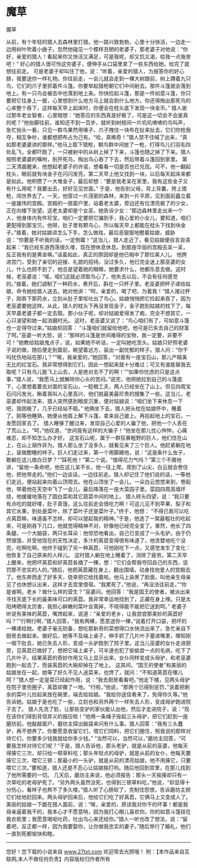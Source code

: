 # 魔草

魔草 

从前，有个年轻的猎人去森林里打猎。他一路兴致勃勃，心里十分快活，一边走一边用树叶吹着小曲子。忽然他碰见一个模样丑陋的老婆子，那老婆子对他说：“你好，亲爱的猎人！看起来你又快活又满足，可是我呢，却又饥又渴，给我一点施舍吧！” 
好心的猎人很可怜这穷婆子，便伸手从口袋里拿了一些东西给她。给完了就想往前走。 
可是老婆子却叫住了他，说：“听着，亲爱的猎人，为报答你的好心肠，我要送你一样礼物。你往前走，一会儿就会走到一棵大树跟前，树上蹲着九只鸟，它们的爪子里抓着件斗篷。你要举起猎枪朝它们中间射去。那件斗篷就会落到地上。有一只鸟会被击中也落到地上来。你快捡起斗篷，那是一件如意斗篷，你只要把它往身上一披，心里想到什么地方马上就会到什么地方。你还得掏出那死鸟的心来整个吞下，这样每天早上起床时，你便会在枕头底下发现一块金币。” 
猎人谢过那年老女智者，心里暗想：“她答应的东西真是好极了，可是这一切会不会是真的呢？”他抬脚往前，谁知还不到一百步，就听到树枝间一片叽叽喳喳的鸟叫声，急忙抬头一看，只见一群鸟果然用喙子、爪子拽住一块布在扯来扯去，它们你抢我夺，相互争吵，谁都想把布占为己有。“哈，真稀奇！”猎人禁不住喊了出来，“真如那老婆婆讲的那样。”他马上取下猎枪，朝鸟群中间放了一枪，打得鸟儿们羽毛四处乱飞，全都吓跑了，一只被射中的从树上掉了下来，斗篷也随之掉了下来。猎人按照老婆婆的嘱咐，剖开死鸟，掏出鸟心吞了下去，然后带着斗篷回到家里。 
第二天清晨醒来，他想起老婆子的许诺，想看看一切是否也已兑现。可不，他一翻起枕头，眼前就有块金子在闪闪发亮，第二天早上他又找到一块，以后每天起床来都是如此。他积攒了一大堆金子，最后却想：“要是我老呆在家里，我有这些金子又有什么用呢？我要出去，好好见见世面。” 
于是，他告别父母，背上背囊，挎上猎枪，闯世界去了。一天，他穿过一片茂密的森林，来到一片平原，见到面前矗立着一座雄伟的宫殿。宫殿的一扇窗户里，站着老太婆，旁边还有位漂亮极了的少女，正在向楼下张望。这老太婆却是个女巫，她告诉少女：“那边森林里走出来一个人，他身体内有件珍宝，咱们一定要把它骗到手，我心爱的小女儿，要知道，咱们更配得到那宝贝。他呀，肚子里有颗鸟心，所以每天早上都能在枕头下找到块金子。”接着，她对姑娘讲怎么下手，怎么做戏，最后恶狠狠地瞪着姑娘，威胁说：“你要是不听我的话，一定倒霉！”这当儿，猎人走近了，看见姑娘便自言自语起来：“我已经东游西荡很久喽，现在想休息休息。到那座华丽的宫殿去呆一呆，反正我有的是黄金嘛。”话虽如此，真正的原因却是他已相中了那位美人儿。 
他跨进宫门，受到了亲切的迎接、礼貌的招待。没过多久，他已完全迷上那巫婆的女儿，什么也顾不到了，他总是望着她的眼睛，她要求什么，他都乐意去做。这时候，老巫婆说：“喏，咱们这就必须取鸟心了，他失去以后，不会有任何感觉的。”接着，她们调制了一种药水，煮开后，斟在一只杯子里。老巫婆把杯子递给姑娘，命令她给猎人送去。她对他讲：“呵，亲爱的，喝了吧，为着我！”猎人接过杯子，刚吞下那药水，立刻从肚子里呕吐出了鸟心。姑娘悄悄把它捡起来吞了，因为老巫婆要她这样。从此，猎人的枕头下再没发现金子，金子跑到姑娘的枕下了，每天早晨老婆子都一定去取。那小伙子呢，却对姑娘爱得发了痴，完全不想其它，一心只渴望和她一起消磨时光。 
这时，老巫婆又说了：“鸟心咱们有了，可如意斗篷也一定得夺过来。”姑娘却回答： 
“斗篷咱们就留给他吧，他可是已失去自己的财富了呵。”巫婆一听大怒，说：“那样的斗篷是世间难得的宝物，我一定要，非要不可！”她教给姑娘鬼点子，说，如果她不听话，一定叫她吃苦头。姑娘只好照老婆子说的做，随后便走到窗前，眺望着远方，装出一副忧郁的样子。猎人问：“你干吗忧伤地站在那儿？”“唉，我亲爱的，”她回答，“对面有一座宝石山，那儿产精美无比的红宝石。我非常想得到它们，因此一想起来就十分难过；可又有谁能替我去取呢？只有鸟儿能飞上山去，人是绝对去不了的啊！”“如果你忧虑的只是这点事，”猎人说，“我愿马上就解除你心头的苦闷。”说完，他把她拉到自己的斗篷底下，心里想着要去对面的宝石山，一眨眼工夫，两人已经坐在了山上。但见四周宝石闪闪发光，瞅着真叫人心里高兴，他们挑最美最珍贵的搜集了一些。这当儿，老巫婆却作起法来，猎人突然感到眼皮沉重，便对姑娘说：“咱们坐下来休息一下吧，我困极了，几乎已经站不稳。” 
他俩坐下去，猎人把头枕在姑娘怀中，睡着了。刚等他睡熟，她便从他肩上解下斗篷，拿来自己披上。再拾起地上的宝石，一发愿回家去了。 
猎人睡够了醒过来，发现自己心爱的人骗了他，把他一个人丢在了荒山上。“呵，”他叹道，“世间竟有这样的大骗子！”他坐在那儿忧心忡忡，心痛难忍，却不知怎么办才好。 
这宝石山呢，属于一群狂暴粗野的巨人，他们住在山上，在山上胡作非为。猎人那么坐了没多久，就看见来了三个巨人。他赶紧躺在地上，装做酣睡的样子。巨人们走过来，第一个用脚踢他，说：“这是条什么虫子，敢躺在这儿做白日梦？”“踩死他！”第二个说。“值得花力气吗？”第三个不屑地讲，“留他一条命吧，他在这儿呆不长，他一往上爬，爬到了山尖，白云就会卷住他，把他带走的。”他们一边谈话，一边往前走。猎人却记住了他们说的话，一等他们走远，便站起来向着山顶爬去。他在山顶坐了一会儿，一朵白云悠悠来到，卷起他，带着他在天空中飞了一会儿，最后降落在一座大菜园子里。菜园四周高墙环绕，他缓缓地落在了圆白菜和其它蔬菜中间的地上。 
猎人转头四望，说：“我只要有点吃的就好喽，肚子真饿，这么往前走会很吃力啊！可这儿见不到苹果、梨子和其它水果，到处是菜叶，除了菜叶子还是菜叶子。”终于，他想： 
“不得已我可以吃点莴苣嘛，味道虽不怎样，却可以提起我的精神。”于是，他选了一窝最粗壮的吃起来，可是刚吞下几口，他就觉得精神不对，好像他已经完全变了。果然，他长了四条腿，一个大脑袋，两只长耳朵：他惊恐地看出，自己已变成了一头毛驴。由于仍然很饿，并受他现在的天性决定，多汁的莴苣变得很有味道了，他贪婪地吃个没完，吃啊吃啊，他终于碰到了另一种莴苣，可他刚吃下一点，又感觉发生了变化：他恢复了自己原来的人样儿。 
这时猎人躺在地上睡着了，消除了疲劳。第二天早上醒来，他把坏莴苣和好莴苣各摘了一棵，想：“它们会帮我夺回自己的东西，惩罚那不忠实的人的。”随后，他把莴苣藏在身上，翻出围墙，动身找他爱人的宫殿去了。他东奔西走了好多天，侥幸把它给找着啦。他马上染黑了脸面，叫他亲生母亲见了也休想认出来，这样才去宫里借宿。“我累死了，”他说，“再没法往前走。”“你是谁啊。老乡？做什么样的营生？”巫婆问。他回答：“我是国王的使者，被派出来寻找天底下长的最美味可口的莴苣。我非常幸运地找到了，正藏在身上哩。只是太阳烤晒得太厉害，我担心鲜嫩的菜叶会蔫掉，不晓得能不能把它送到呵。” 
老婆子听说有美味的莴苣，嘴馋起来，说道：“亲爱的老乡，让我尝尝那美妙的莴苣好吗？”“行啊行啊，”猎人回答，“我有两棵，愿意送你一棵，”说着打开口袋，把坏的一棵递给她。老婆子毫无防备，想吃那新奇的菜想得口水快流出来了，急忙亲自下厨房去做起来。做好后，她等不及端上桌子，伸手抓了几片叶子塞进嘴里，哪知刚一咽下肚去，她已失去人形，变成一头驴跑到了院子里。这当儿巫婆的女仆走进厨房，见莴苣已做好了，想把它端上桌子，可半道也犯了偷偷尝一点的毛病，吃下了几片叶子。结果莴苣的奇妙作用又马上显示出来，女仆同样变成头母驴，和老巫婆跑到一起去了，而装莴苣的大碗却掉在了地上。 
这其间，“国王的使者”和美丽的姑娘坐在一起，她等了好久不见人送菜来，也馋了，就问：“不知道莴苣在哪儿呵？”猎人想一定是菜已经起作用，说：“我去厨房看看吧。”他走下楼，见两头母驴在院子里兜圈子，莴苣却撒了一地。“行啦，”他说，“那两个已得到惩罚，”说着把剩余的菜叶儿捡起来放在碗里，端去给姑娘。“我给你送佳肴来了，免得你久等。”他告诉她。姑娘于是也吃了一些，立刻也和另外两个一样失去人形，变成母驴跑进院子去了。 
猎人先洗了脸，让那些变驴的家伙能认出他，然后才走进院子，说：“现在该你们得到背信弃义的报应啦！”他用一条绳子拴起三头母驴，把它们赶到一座磨坊前。他敲敲窗户，磨坊主探出脑袋来问有什么事。猎人回答：“我有三头蠢驴，再不想养了。你要愿意收留它们，喂它们饲料，把它们圈住，照我说的那样对待它们，你要多少钱我就给你多少钱。” 
“当然可以，当然可以，”磨坊主回答，“可要我怎样对待它们呢？”于是，猎人告诉他，那头老驴，就是从前的巫婆，他每天得揍它三次，却只给一顿草料吃；那头年轻点的母驴，就是从前的女仆，他每天要揍它三次，喂它三顿；那最小的一头驴，就是从前的漂亮姑娘，他不用揍它，只要喂它三次。”要知道，猎人还是不忍心让姑娘挨打哟。随后他回到宫里，在那儿找到了他所需要的一切。 
几天后，磨坊主来说，他必须报告：那头一天挨揍却只有一次草吃的老母驴死了。“另外两头虽然没死，也得到三顿草料吃，”他说，“却显得十分伤心，看样子也熬不了多久喽。”猎人听了心肠软了，克制住怨恨，告诉磨坊主把它们给他赶回来。两头母驴回来后，他给它们吃了好莴苣，它俩马上又变成人了。美丽的姑娘一下跪在猎人面前，说：“唉，亲爱的，原谅我对你干的坏事！都是我母亲逼着我干的，我本心才不愿意呐，因为我打心眼儿喜欢你。你的如意斗篷挂在我衣柜里；我愿意喝呕吐药，吐出鸟心来还给你。”猎人一听也改了想法，说：“留着吧，反正都一样，因为我要娶你，让你做我忠实的妻子。”随后举行了婚礼，他们一直到死都愉快和睦。 

                  
--------------------
您好！您下载的小说来自 www.27txt.com 欢迎常去光顾哦！
附：【本作品来自互联网,本人不做任何负责】内容版权归作者所有